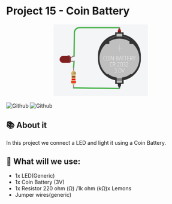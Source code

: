 # Project 15 - Coin Battery
<p align="center">
	<img src="https://github.com/JonanthaW/Arduino-Projects/blob/main/Project 15 - Coin Battery/sketch.jpg" width="50%" />
</p>

![Github](https://img.shields.io/badge/Difficulty-Easy-success)
![Github](https://img.shields.io/github/last-commit/JonanthaW/Arduino-Projects)

## :books: About it

In this project we connect a LED and light it using a Coin Battery.

## :floppy_disk: What will we use:
<ul>
		<li>1x LED(Generic)</li>
		<li>1x Coin Battery (3V)</li>
		<li>1x Resistor 220 ohm (Ω) /1k ohm (kΩ)x Lemons</li>
		<li>Jumper wires(generic)</li>
</ul>